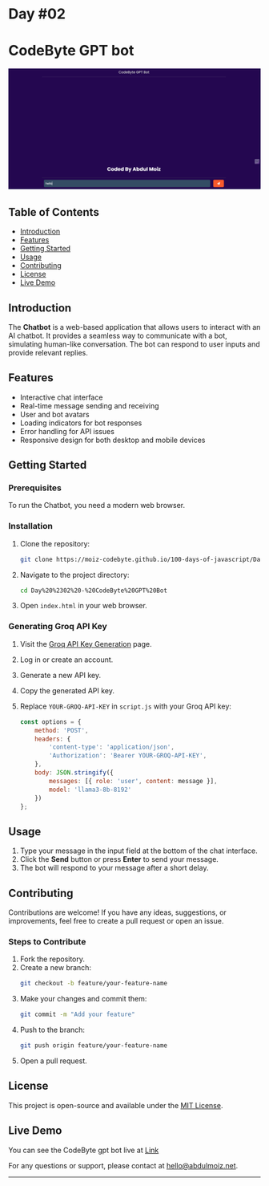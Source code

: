 # Day #02




# CodeByte GPT bot

![Chatbot](screenshot.png)

## Table of Contents
- [Introduction](#introduction)
- [Features](#features)
- [Getting Started](#getting-started)
- [Usage](#usage)
- [Contributing](#contributing)
- [License](#license)
- [Live Demo](#live-demo)

## Introduction
The **Chatbot** is a web-based application that allows users to interact with an AI chatbot. It provides a seamless way to communicate with a bot, simulating human-like conversation. The bot can respond to user inputs and provide relevant replies.

## Features
- Interactive chat interface
- Real-time message sending and receiving
- User and bot avatars
- Loading indicators for bot responses
- Error handling for API issues
- Responsive design for both desktop and mobile devices

## Getting Started
### Prerequisites
To run the Chatbot, you need a modern web browser.

### Installation
1. Clone the repository:
   ```bash
   git clone https://moiz-codebyte.github.io/100-days-of-javascript/Day%20%2302%20-%20CodeByte%20GPT%20Bot.git
   ```
2. Navigate to the project directory:
   ```bash
   cd Day%20%2302%20-%20CodeByte%20GPT%20Bot
   ```
3. Open `index.html` in your web browser.

### Generating Groq API Key
1. Visit the [Groq API Key Generation](https://www.groq.com/api-keys) page.
2. Log in or create an account.
3. Generate a new API key.
4. Copy the generated API key.

5. Replace `YOUR-GROQ-API-KEY` in `script.js` with your Groq API key:
   ```javascript
   const options = {
       method: 'POST',
       headers: {
           'content-type': 'application/json',
           'Authorization': 'Bearer YOUR-GROQ-API-KEY',
       },
       body: JSON.stringify({
           messages: [{ role: 'user', content: message }],
           model: 'llama3-8b-8192'
       })
   };
   ```



## Usage
1. Type your message in the input field at the bottom of the chat interface.
2. Click the **Send** button or press **Enter** to send your message.
3. The bot will respond to your message after a short delay.


## Contributing
Contributions are welcome! If you have any ideas, suggestions, or improvements, feel free to create a pull request or open an issue.

### Steps to Contribute
1. Fork the repository.
2. Create a new branch:
   ```bash
   git checkout -b feature/your-feature-name
   ```
3. Make your changes and commit them:
   ```bash
   git commit -m "Add your feature"
   ```
4. Push to the branch:
   ```bash
   git push origin feature/your-feature-name
   ```
5. Open a pull request.

## License
This project is open-source and available under the [MIT License](LICENSE).

## Live Demo
You can see the CodeByte gpt bot live at [Link](https://moiz-codebyte.github.io/100-days-of-javascript/Day%20%2302%20-%20CodeByte%20GPT%20Bot/)

For any questions or support, please contact at [hello@abdulmoiz.net](mailto:hello@abdulmoiz.net).


---
